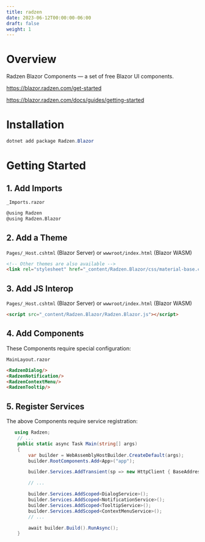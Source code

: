 ```yaml
---
title: radzen
date: 2023-06-12T00:00:00-06:00
draft: false
weight: 1
---
```


# Overview
Radzen Blazor Components — a set of free Blazor UI components.

https://blazor.radzen.com/get-started  

https://blazor.radzen.com/docs/guides/getting-started  

# Installation
```powershell
dotnet add package Radzen.Blazor
```

# Getting Started
## 1. Add Imports
`_Imports.razor`
```html
@using Radzen
@using Radzen.Blazor
```

## 2. Add a Theme
`Pages/_Host.cshtml` (Blazor Server) or `wwwroot/index.html` (Blazor WASM)
```html
<!-- Other themes are also available -->
<link rel="stylesheet" href="_content/Radzen.Blazor/css/material-base.css">
```

## 3. Add JS Interop
`Pages/_Host.cshtml` (Blazor Server) or `wwwroot/index.html` (Blazor WASM)
```html
<script src="_content/Radzen.Blazor/Radzen.Blazor.js"></script>
```

## 4. Add Components
These Components require special configuration:  

`MainLayout.razor`
```html
<RadzenDialog/>
<RadzenNotification/>
<RadzenContextMenu/>
<RadzenTooltip/>
```

## 5. Register Services
The above Components require service registration:  

```cs
   using Radzen;
    // ...
    public static async Task Main(string[] args)
    {
        var builder = WebAssemblyHostBuilder.CreateDefault(args);
        builder.RootComponents.Add<App>("app");

        builder.Services.AddTransient(sp => new HttpClient { BaseAddress = new Uri(builder.HostEnvironment.BaseAddress) });

        // ...

        builder.Services.AddScoped<DialogService>();
        builder.Services.AddScoped<NotificationService>();
        builder.Services.AddScoped<TooltipService>();
        builder.Services.AddScoped<ContextMenuService>();
        // ...

        await builder.Build().RunAsync();
    }
```
